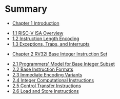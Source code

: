 # Summary

* [Chapter 1 Introduction](introduction/README.md)
 - [1.1 RISC-V ISA Overview](howtouse/overview.md)
 - [1.2 Instruction Length Encoding](howtouse/gitbookinstall.md)
 - [1.3 Exceptions, Traps, and Interrupts](howtouse/gitbookcli.md)
* [Chapter 2 RV32I Base Integer Instruction Set](introduction/README.md)
 - [2.1 Programmers' Model for Base Integer Subset](howtouse/overview.md)
 - [2.2 Base Instruction Formats](howtouse/gitbookinstall.md)
 - [2.3 Immediate Encoding Variants](howtouse/gitbookcli.md)
 - [2.4 Integer Computational Instructions]()
 - [2.5 Control Transfer Instructions]()
 - [2.6 Load and Store Instructions]()



